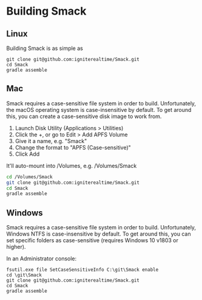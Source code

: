Building Smack
==============

Linux
-----

Building Smack is as simple as

```
git clone git@github.com:igniterealtime/Smack.git
cd Smack
gradle assemble
```

Mac
---

Smack requires a case-sensitive file system in order to build. Unfortunately, the macOS operating system is case-insensitive by default.
To get around this, you can create a case-sensitive disk image to work from.

1. Launch Disk Utility (Applications > Utilities)
2. Click the +, or go to Edit > Add APFS Volume
3. Give it a name, e.g. "Smack"
4. Change the format to "APFS (Case-sensitive)"
5. Click Add

It'll auto-mount into /Volumes, e.g. /Volumes/Smack

```bash
cd /Volumes/Smack
git clone git@github.com:igniterealtime/Smack.git
cd Smack
gradle assemble
```

Windows
-------

Smack requires a case-sensitive file system in order to build. Unfortunately, Windows NTFS is case-insensitive by default.
To get around this, you can set specific folders as case-sensitive (requires Windows 10 v1803 or higher).

In an Administrator console:

```batch
fsutil.exe file SetCaseSensitiveInfo C:\git\Smack enable
cd \git\Smack
git clone git@github.com:igniterealtime/Smack.git
cd Smack
gradle assemble
```
